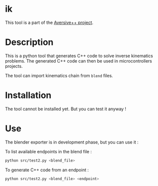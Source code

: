 # ik

This tool is a part of the [Aversive++ project](https://github.com/AversivePlusPlus/AversivePlusPlus).

# Description

This is a python tool that generates C++ code to solve inverse kinematics problems.
The generated C++ code can then be used in microcontrollers projects.

The tool can import kinematics chain from `blend` files.

# Installation

The tool cannot be installed yet. But you can test it anyway !

# Use

The blender exporter is in development phase, but you can use it :

To list available endpoints in the blend file :
```bash
python src/test2.py <blend_file>
```

To generate C++ code from an endpoint : 
```bash
python src/test2.py <blend_file> <endpoint>
```
